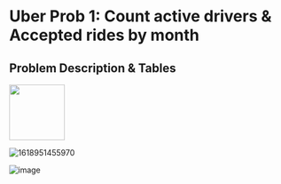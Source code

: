 # Uber Prob 1: Count active drivers & Accepted rides by month

## Problem Description & Tables
<img src="https://user-images.githubusercontent.com/60673352/115581236-d1494980-a295-11eb-9223-736847df644b.jpg" width="100" height="100">

![1618951455970](https://user-images.githubusercontent.com/60673352/115581236-d1494980-a295-11eb-9223-736847df644b.jpg)

![image](https://user-images.githubusercontent.com/60673352/115581719-4452c000-a296-11eb-8b18-a6844392a079.png)
